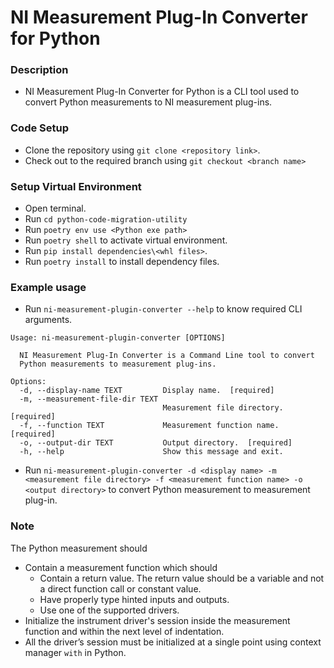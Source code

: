 # NI Measurement Plug-In Converter for Python

### Description

- NI Measurement Plug-In Converter for Python is a CLI tool used to convert Python measurements to NI measurement plug-ins.

### Code Setup

- Clone the repository using `git clone <repository link>`.
- Check out to the required branch using `git checkout <branch name>`

### Setup Virtual Environment

- Open terminal.
- Run `cd python-code-migration-utility`
- Run `poetry env use <Python exe path>`
- Run `poetry shell` to activate virtual environment.
- Run `pip install dependencies\<whl files>`.
- Run `poetry install` to install dependency files.

### Example usage

- Run `ni-measurement-plugin-converter --help` to know required CLI arguments.
```
Usage: ni-measurement-plugin-converter [OPTIONS]

  NI Measurement Plug-In Converter is a Command Line tool to convert     
  Python measurements to measurement plug-ins.

Options:
  -d, --display-name TEXT         Display name.  [required]
  -m, --measurement-file-dir TEXT
                                  Measurement file directory.  [required]
  -f, --function TEXT             Measurement function name.  [required]
  -o, --output-dir TEXT           Output directory.  [required]
  -h, --help                      Show this message and exit.
```
- Run `ni-measurement-plugin-converter -d <display name> -m <measurement file directory> -f <measurement function name> -o <output directory>` to convert Python measurement to measurement plug-in.


### Note

The Python measurement should
- Contain a measurement function which should
  - Contain a return value. The return value should be a variable and not a direct function call or constant value.
  - Have properly type hinted inputs and outputs.
  - Use one of the supported drivers.
- Initialize the instrument driver's session inside the measurement function and within the next level of indentation.
- All the driver’s session must be initialized at a single point using context manager `with` in Python.
